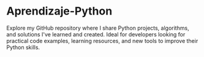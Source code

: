 # Aprendizaje-Python
Explore my GitHub repository where I share Python projects, algorithms, and solutions I've learned and created. Ideal for developers looking for practical code examples, learning resources, and new tools to improve their Python skills.
